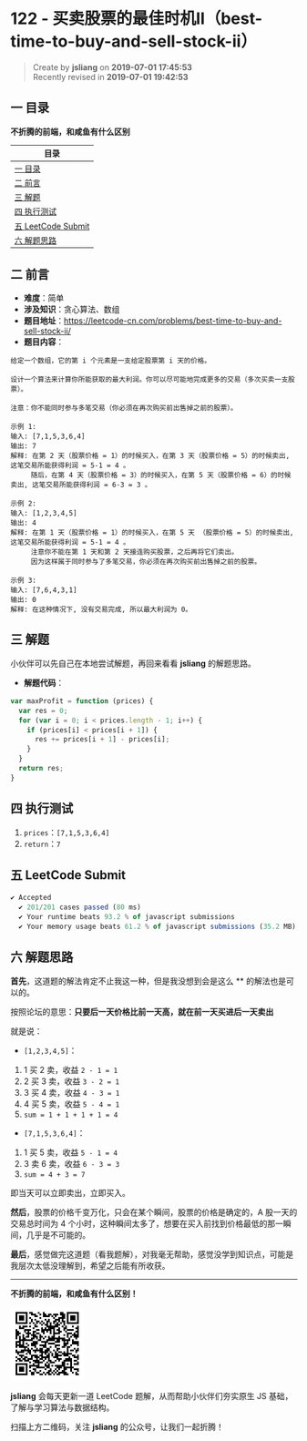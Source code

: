 122 - 买卖股票的最佳时机II（best-time-to-buy-and-sell-stock-ii）
===

> Create by **jsliang** on **2019-07-01 17:45:53**  
> Recently revised in **2019-07-01 19:42:53**

## <a name="chapter-one" id="chapter-one">一 目录</a>

**不折腾的前端，和咸鱼有什么区别**

| 目录 |
| --- | 
| [一 目录](#chapter-one) | 
| [二 前言](#chapter-two) |
| [三 解题](#chapter-three) |
| [四 执行测试](#chapter-four) |
| [五 LeetCode Submit](#chapter-five) |
| [六 解题思路](#chapter-six) |

## <a name="chapter-two" id="chapter-two">二 前言</a>



* **难度**：简单
* **涉及知识**：贪心算法、数组
* **题目地址**：https://leetcode-cn.com/problems/best-time-to-buy-and-sell-stock-ii/
* **题目内容**：

```
给定一个数组，它的第 i 个元素是一支给定股票第 i 天的价格。

设计一个算法来计算你所能获取的最大利润。你可以尽可能地完成更多的交易（多次买卖一支股票）。

注意：你不能同时参与多笔交易（你必须在再次购买前出售掉之前的股票）。

示例 1:
输入: [7,1,5,3,6,4]
输出: 7
解释: 在第 2 天（股票价格 = 1）的时候买入，在第 3 天（股票价格 = 5）的时候卖出, 这笔交易所能获得利润 = 5-1 = 4 。
     随后，在第 4 天（股票价格 = 3）的时候买入，在第 5 天（股票价格 = 6）的时候卖出, 这笔交易所能获得利润 = 6-3 = 3 。

示例 2:
输入: [1,2,3,4,5]
输出: 4
解释: 在第 1 天（股票价格 = 1）的时候买入，在第 5 天 （股票价格 = 5）的时候卖出, 这笔交易所能获得利润 = 5-1 = 4 。
     注意你不能在第 1 天和第 2 天接连购买股票，之后再将它们卖出。
     因为这样属于同时参与了多笔交易，你必须在再次购买前出售掉之前的股票。

示例 3:
输入: [7,6,4,3,1]
输出: 0
解释: 在这种情况下, 没有交易完成, 所以最大利润为 0。
```

## <a name="chapter-three" id="chapter-three">三 解题</a>



小伙伴可以先自己在本地尝试解题，再回来看看 **jsliang** 的解题思路。

* **解题代码**：

```js
var maxProfit = function (prices) {
  var res = 0;
  for (var i = 0; i < prices.length - 1; i++) {
    if (prices[i] < prices[i + 1]) {
      res += prices[i + 1] - prices[i];
    }
  }
  return res;
}
```

## <a name="chapter-four" id="chapter-four">四 执行测试</a>



1. `prices`：`[7,1,5,3,6,4]`
2. `return`：`7`

## <a name="chapter-five" id="chapter-five">五 LeetCode Submit</a>



```js
✔ Accepted
  ✔ 201/201 cases passed (80 ms)
  ✔ Your runtime beats 93.2 % of javascript submissions
  ✔ Your memory usage beats 61.2 % of javascript submissions (35.2 MB)
```

## <a name="chapter-six" id="chapter-six">六 解题思路</a>



**首先**，这道题的解法肯定不止我这一种，但是我没想到会是这么 ** 的解法也是可以的。

按照论坛的意思：**只要后一天价格比前一天高，就在前一天买进后一天卖出**

就是说：

* `[1,2,3,4,5]`：

1. 1 买 2 卖，收益 `2 - 1 = 1`
2. 2 买 3 卖，收益 `3 - 2 = 1`
3. 3 买 4 卖，收益 `4 - 3 = 1`
4. 4 买 5 卖，收益 `5 - 4 = 1`
5. `sum = 1 + 1 + 1 + 1 = 4`

* `[7,1,5,3,6,4]`：

1. 1 买 5 卖，收益 `5 - 1 = 4`
2. 3 卖 6 卖，收益 `6 - 3 = 3`
3. `sum = 4 + 3 = 7`

即当天可以立即卖出，立即买入。

**然后**，股票的价格千变万化，只会在某个瞬间，股票的价格是确定的，A 股一天的交易总时间为 4 个小时，这种瞬间太多了，想要在买入前找到价格最低的那一瞬间，几乎是不可能的。

**最后**，感觉做完这道题（看我题解），对我毫无帮助，感觉没学到知识点，可能是我层次太低没理解到，希望之后能有所收获。

---

**不折腾的前端，和咸鱼有什么区别！**

![图](../../../public-repertory/img/z-small-wechat-public-address.jpg)

**jsliang** 会每天更新一道 LeetCode 题解，从而帮助小伙伴们夯实原生 JS 基础，了解与学习算法与数据结构。

扫描上方二维码，关注 **jsliang** 的公众号，让我们一起折腾！

